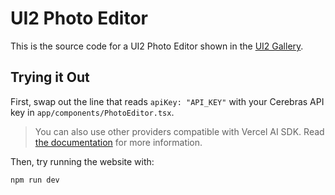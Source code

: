 # UI2 Photo Editor

This is the source code for a UI2 Photo Editor shown in the [UI2 Gallery](https://ui2-docs.vercel.app/gallery).

## Trying it Out

First, swap out the line that reads `apiKey: "API_KEY"` with your Cerebras API key in `app/components/PhotoEditor.tsx`.

> You can also use other providers compatible with Vercel AI SDK. Read [the documentation](https://ui2-docs.vercel.app/api-reference/createUI2#model) for more information.

Then, try running the website with:

```bash
npm run dev
```
